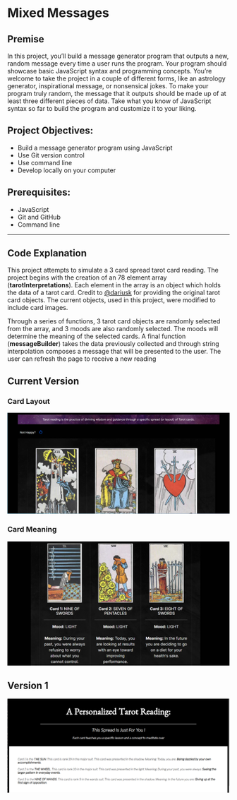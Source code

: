 # Mixed Messages

## Premise
In this project, you’ll build a message generator program that outputs a new, random message every time a user runs the program. Your program should showcase basic JavaScript syntax and programming concepts. You’re welcome to take the project in a couple of different forms, like an astrology generator, inspirational message, or nonsensical jokes. To make your program truly random, the message that it outputs should be made up of at least three different pieces of data. Take what you know of JavaScript syntax so far to build the program and customize it to your liking.

## Project Objectives:
- Build a message generator program using JavaScript
- Use Git version control
- Use command line
- Develop locally on your computer

## Prerequisites:
- JavaScript
- Git and GitHub
- Command line

---

## Code Explanation

This project attempts to simulate a 3 card spread tarot card reading. The project begins with the creation of an 78 element array (<b>tarotInterpretations</b>). Each element in the array is an object which holds the data of a tarot card. Credit to [@dariusk](https://github.com/dariusk/corpora/blob/master/data/divination/tarot_interpretations.json) for providing the original tarot card objects. The current objects, used in this project, were modified to include card images. 

Through a series of functions, 3 tarot card objects are randomly selected from the array, and 3 moods are also randomly selected. The moods will determine the meaning of the selected cards. A final function (<b>messageBuilder</b>) takes the data previously collected and through string interpolation composes a message that will be presented to the user. The user can refresh the page to receive a new reading

## Current Version

### Card Layout

![Screenshot of tarot project - card layout!](./media/images/card_layout.PNG)

### Card Meaning
![Screenshot of tarot project! - card meaning](./media/images/card_meaning.PNG)


## Version 1
![Screenshot of tarot project!](./media/images/v1-presentation.png) <br>
